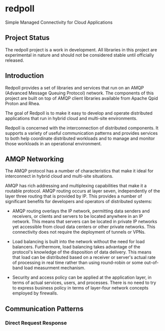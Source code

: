 redpoll
=======

Simple Managed Connectivity for Cloud Applications

## Project Status

The redpoll project is a work in development.  All libraries in this
project are experimental in nature and should not be considered
stable until officially released.

## Introduction

Redpoll provides a set of libraries and services that run on an AMQP
(Advanced Message Queuing Protocol) network.  The components of this
project are built on top of AMQP client libraries available from
Apache Qpid Proton and Rhea.

The goal of Redpoll is to make it easy to develop and operate
distributed applications that run in hybrid cloud and multi-site
environments.

Redpoll is concerned with the interconnection of distributed
components.  It supports a variety of useful communication patterns
and provides services to both help coordinate distributed workloads
and to manage and monitor those workloads in an operational
environment.

## AMQP Networking

The AMQP protocol has a number of characteristics that make it ideal
for interconnect in hybrid cloud and multi-site situations.

AMQP has rich addressing and multiplexing capabilities that make it a
routable protocol.  AMQP routing occurs at layer seven, independently
of the layer three routing that is provided by IP.  This provides a
number of significant benefits for developers and operators of
distributed systems:

- AMQP routing overlays the IP network, permitting data senders and
  receivers, or clients and servers to be located anywhere in an IP
  network.  This means that servers can be located in private IP
  networks yet accessible from cloud data centers or other private
  networks.  This connectivity does not require the deployment of
  tunnels or VPNs.

- Load balancing is built into the network without the need for load
  balancers.  Furthermore, load balancing takes advantage of the
  protocol's knowledge of the disposition of data delivery.  This
  means that load can be distributed based on a receiver or server's
  actual rate of processing in real time rather than using round-robin
  or some out-of-band load measurment mechanism.

- Security and access policy can be applied at the application layer,
  in terms of actual services, users, and processes.  There is no need
  to try to express business policy in terms of layer-four network
  concepts employed by firewalls.

## Communication Patterns

### Direct Request Response
